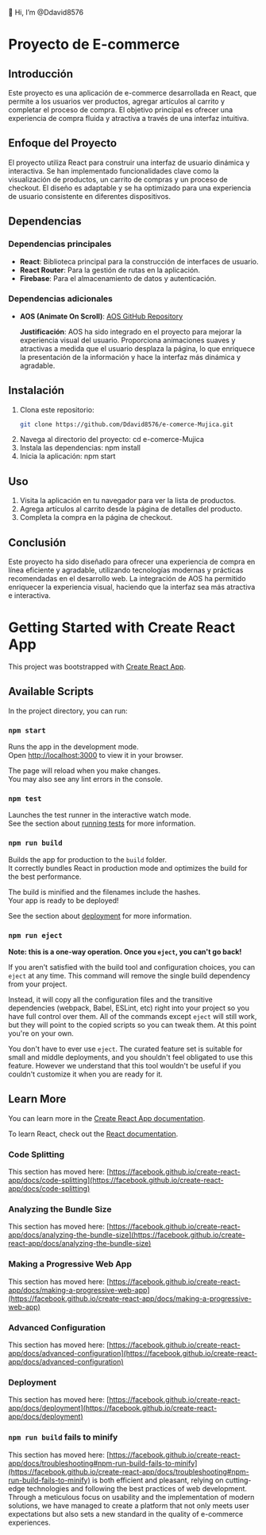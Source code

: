 👋 Hi, I’m @Ddavid8576
# Proyecto de E-commerce

## Introducción

Este proyecto es una aplicación de e-commerce desarrollada en React, que permite a los usuarios ver productos, agregar artículos al carrito y completar el proceso de compra. El objetivo principal es ofrecer una experiencia de compra fluida y atractiva a través de una interfaz intuitiva.

## Enfoque del Proyecto

El proyecto utiliza React para construir una interfaz de usuario dinámica y interactiva. Se han implementado funcionalidades clave como la visualización de productos, un carrito de compras y un proceso de checkout. El diseño es adaptable y se ha optimizado para una experiencia de usuario consistente en diferentes dispositivos.

## Dependencias

### Dependencias principales

- **React**: Biblioteca principal para la construcción de interfaces de usuario.
- **React Router**: Para la gestión de rutas en la aplicación.
- **Firebase**: Para el almacenamiento de datos y autenticación.

### Dependencias adicionales

- **AOS (Animate On Scroll)**: [AOS GitHub Repository](https://github.com/michalsnik/aos)
  
  **Justificación**: AOS ha sido integrado en el proyecto para mejorar la experiencia visual del usuario. Proporciona animaciones suaves y atractivas a medida que el usuario desplaza la página, lo que enriquece la presentación de la información y hace la interfaz más dinámica y agradable.

## Instalación

1. Clona este repositorio:
   ```bash
   git clone https://github.com/Ddavid8576/e-comerce-Mujica.git
2. Navega al directorio del proyecto:
cd e-comerce-Mujica
3. Instala las dependencias:
npm install
4. Inicia la aplicación:
npm start

## Uso
1. Visita la aplicación en tu navegador para ver la lista de productos.
2. Agrega artículos al carrito desde la página de detalles del producto.
3. Completa la compra en la página de checkout.

## Conclusión
Este proyecto ha sido diseñado para ofrecer una experiencia de compra en línea eficiente y agradable, utilizando tecnologías modernas y prácticas recomendadas en el desarrollo web. La integración de AOS ha permitido enriquecer la experiencia visual, haciendo que la interfaz sea más atractiva e interactiva.


# Getting Started with Create React App

This project was bootstrapped with [Create React App](https://github.com/facebook/create-react-app).

## Available Scripts

In the project directory, you can run:

### `npm start`

Runs the app in the development mode.\
Open [http://localhost:3000](http://localhost:3000) to view it in your browser.

The page will reload when you make changes.\
You may also see any lint errors in the console.

### `npm test`

Launches the test runner in the interactive watch mode.\
See the section about [running tests](https://facebook.github.io/create-react-app/docs/running-tests) for more information.

### `npm run build`

Builds the app for production to the `build` folder.\
It correctly bundles React in production mode and optimizes the build for the best performance.

The build is minified and the filenames include the hashes.\
Your app is ready to be deployed!

See the section about [deployment](https://facebook.github.io/create-react-app/docs/deployment) for more information.

### `npm run eject`

**Note: this is a one-way operation. Once you `eject`, you can't go back!**

If you aren't satisfied with the build tool and configuration choices, you can `eject` at any time. This command will remove the single build dependency from your project.

Instead, it will copy all the configuration files and the transitive dependencies (webpack, Babel, ESLint, etc) right into your project so you have full control over them. All of the commands except `eject` will still work, but they will point to the copied scripts so you can tweak them. At this point you're on your own.

You don't have to ever use `eject`. The curated feature set is suitable for small and middle deployments, and you shouldn't feel obligated to use this feature. However we understand that this tool wouldn't be useful if you couldn't customize it when you are ready for it.

## Learn More

You can learn more in the [Create React App documentation](https://facebook.github.io/create-react-app/docs/getting-started).

To learn React, check out the [React documentation](https://reactjs.org/).

### Code Splitting

This section has moved here: [https://facebook.github.io/create-react-app/docs/code-splitting](https://facebook.github.io/create-react-app/docs/code-splitting)

### Analyzing the Bundle Size

This section has moved here: [https://facebook.github.io/create-react-app/docs/analyzing-the-bundle-size](https://facebook.github.io/create-react-app/docs/analyzing-the-bundle-size)

### Making a Progressive Web App

This section has moved here: [https://facebook.github.io/create-react-app/docs/making-a-progressive-web-app](https://facebook.github.io/create-react-app/docs/making-a-progressive-web-app)

### Advanced Configuration

This section has moved here: [https://facebook.github.io/create-react-app/docs/advanced-configuration](https://facebook.github.io/create-react-app/docs/advanced-configuration)

### Deployment

This section has moved here: [https://facebook.github.io/create-react-app/docs/deployment](https://facebook.github.io/create-react-app/docs/deployment)

### `npm run build` fails to minify

This section has moved here: [https://facebook.github.io/create-react-app/docs/troubleshooting#npm-run-build-fails-to-minify](https://facebook.github.io/create-react-app/docs/troubleshooting#npm-run-build-fails-to-minify)
is both efficient and pleasant, relying on cutting-edge technologies and following the best practices of web development. Through a meticulous focus on usability and the implementation of modern solutions, we have managed to create a platform that not only meets user expectations but also sets a new standard in the quality of e-commerce experiences.
